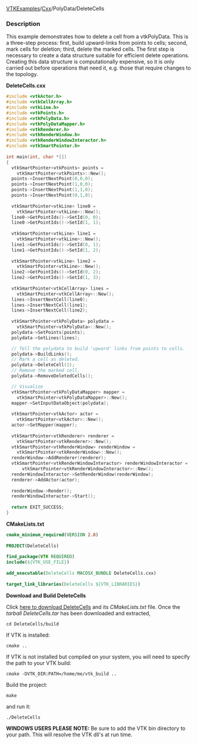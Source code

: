 [VTKExamples](Home)/[Cxx](Cxx)/PolyData/DeleteCells

### Description
This example demonstrates how to delete a cell from a vtkPolyData. This is a three-step process: first, build upward-links from points to cells; second, mark cells for deletion; third, delete the marked cells. The first step is necessary to create a data structure suitable for efficient delete operations. Creating this data structure is computationally expensive, so it is only carried out before operations that need it, e.g. those that require changes to the topology.

**DeleteCells.cxx**
```c++
#include <vtkActor.h>
#include <vtkCellArray.h>
#include <vtkLine.h>
#include <vtkPoints.h>
#include <vtkPolyData.h>
#include <vtkPolyDataMapper.h>
#include <vtkRenderer.h>
#include <vtkRenderWindow.h>
#include <vtkRenderWindowInteractor.h>
#include <vtkSmartPointer.h>
 
int main(int, char *[])
{
  vtkSmartPointer<vtkPoints> points =
    vtkSmartPointer<vtkPoints>::New();
  points->InsertNextPoint(0,0,0);
  points->InsertNextPoint(1,0,0);
  points->InsertNextPoint(1,1,0);
  points->InsertNextPoint(0,1,0);
 
  vtkSmartPointer<vtkLine> line0 = 
    vtkSmartPointer<vtkLine>::New();
  line0->GetPointIds()->SetId(0, 0);
  line0->GetPointIds()->SetId(1, 1);
 
  vtkSmartPointer<vtkLine> line1 = 
    vtkSmartPointer<vtkLine>::New();
  line1->GetPointIds()->SetId(0, 1);
  line1->GetPointIds()->SetId(1, 2);
 
  vtkSmartPointer<vtkLine> line2 = 
    vtkSmartPointer<vtkLine>::New();
  line2->GetPointIds()->SetId(0, 2);
  line2->GetPointIds()->SetId(1, 3);
 
  vtkSmartPointer<vtkCellArray> lines =
    vtkSmartPointer<vtkCellArray>::New();
  lines->InsertNextCell(line0);
  lines->InsertNextCell(line1);
  lines->InsertNextCell(line2);
 
  vtkSmartPointer<vtkPolyData> polydata =
    vtkSmartPointer<vtkPolyData>::New();
  polydata->SetPoints(points);
  polydata->SetLines(lines);

  // Tell the polydata to build 'upward' links from points to cells.
  polydata->BuildLinks();
  // Mark a cell as deleted.
  polydata->DeleteCell(1);
  // Remove the marked cell.
  polydata->RemoveDeletedCells();

  // Visualize
  vtkSmartPointer<vtkPolyDataMapper> mapper =
    vtkSmartPointer<vtkPolyDataMapper>::New();
  mapper->SetInputDataObject(polydata);
 
  vtkSmartPointer<vtkActor> actor =
    vtkSmartPointer<vtkActor>::New();
  actor->SetMapper(mapper);
 
  vtkSmartPointer<vtkRenderer> renderer =
    vtkSmartPointer<vtkRenderer>::New();
  vtkSmartPointer<vtkRenderWindow> renderWindow =
    vtkSmartPointer<vtkRenderWindow>::New();
  renderWindow->AddRenderer(renderer);
  vtkSmartPointer<vtkRenderWindowInteractor> renderWindowInteractor = 
      vtkSmartPointer<vtkRenderWindowInteractor>::New();
  renderWindowInteractor->SetRenderWindow(renderWindow);
  renderer->AddActor(actor);
 
  renderWindow->Render();
  renderWindowInteractor->Start();
 
  return EXIT_SUCCESS;
}
```
**CMakeLists.txt**
```cmake
cmake_minimum_required(VERSION 2.8)
 
PROJECT(DeleteCells)
 
find_package(VTK REQUIRED)
include(${VTK_USE_FILE})
 
add_executable(DeleteCells MACOSX_BUNDLE DeleteCells.cxx)
 
target_link_libraries(DeleteCells ${VTK_LIBRARIES})
```

**Download and Build DeleteCells**

Click [here to download DeleteCells](https://github.com/lorensen/VTKWikiExamplesTarballs/raw/master/DeleteCells.tar) and its *CMakeLists.txt* file.
Once the *tarball DeleteCells.tar* has been downloaded and extracted,
```
cd DeleteCells/build 
```
If VTK is installed:
```
cmake ..
```
If VTK is not installed but compiled on your system, you will need to specify the path to your VTK build:
```
cmake -DVTK_DIR:PATH=/home/me/vtk_build ..
```
Build the project:
```
make
```
and run it:
```
./DeleteCells
```
**WINDOWS USERS PLEASE NOTE:** Be sure to add the VTK bin directory to your path. This will resolve the VTK dll's at run time.

